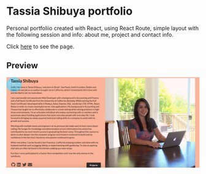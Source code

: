 # Tassia Shibuya portfolio

Personal portfoliio created with React, using React Route, simple layout with the following session and info: about me, project and contact info.

Click [here](https://tassiashibuya.herokuapp.com/) to see the page.

## Preview
![Preview](./src/img/homePortfolio.png)


